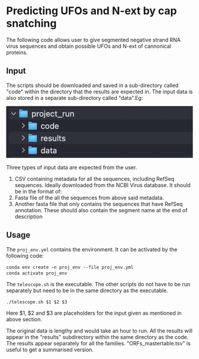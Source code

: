 # Predicting UFOs and N-ext by cap snatching
The following code allows user to give segmented negative strand RNA virus sequences and obtain possible UFOs and N-ext of cannonical proteins.

## Input
The scripts should be downloaded and saved in a sub-directory called "code" within the directory that the results are expected in. The input data is also stored in a separate sub-directory called "data".Eg:

![](/directories-img.png)

Three types of input data are expected from the user.
1. CSV containing metadata for all the sequences, including RefSeq sequences. Ideally downloaded from the NCBI Virus database. It should be in the format of:
2. Fasta file of the all the sequences from above said metadata.
3. Another fasta file that only contains the sequences that have RefSeq annotation. These should also contain the segment name at the end of description

## Usage
The `proj_env.yml` contains the environment. It can be activated by the following code:
```
conda env create -n proj_env --file proj_env.yml
conda activate proj_env
```
The `telescope.sh` is the executable. The other scripts do not have to be run separately but need to be in the same directory as the executable.
```
./telescope.sh $1 $2 $3
```
Here $1, $2 and $3 are placeholders for the input given as mentioned in above section.

The original data is lengthy and would take an hour to run.
All the results will appear in the "results" subdirectory within the same directory as the code. The results appear separately for all the families.
"ORFs_mastertable.tsv" is useful to get a summarised version.
